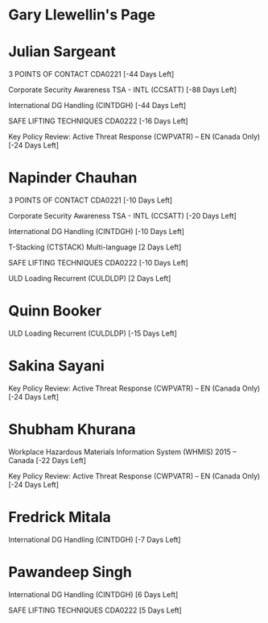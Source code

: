 # Gary Llewellin's Page




# Julian Sargeant


3 POINTS OF CONTACT CDA0221 [-44 Days Left]

Corporate Security Awareness TSA - INTL (CCSATT) [-88 Days Left]

International DG Handling (CINTDGH) [-44 Days Left]

SAFE LIFTING TECHNIQUES CDA0222 [-16 Days Left]

Key Policy Review: Active Threat Response (CWPVATR) – EN (Canada Only) [-24 Days Left]



# Napinder Chauhan


3 POINTS OF CONTACT CDA0221 [-10 Days Left]

Corporate Security Awareness TSA - INTL (CCSATT) [-20 Days Left]

International DG Handling (CINTDGH) [-10 Days Left]

T-Stacking (CTSTACK) Multi-language [2 Days Left]

SAFE LIFTING TECHNIQUES CDA0222 [-10 Days Left]

ULD Loading Recurrent (CULDLDP) [2 Days Left]



# Quinn Booker


ULD Loading Recurrent (CULDLDP) [-15 Days Left]



# Sakina Sayani


Key Policy Review: Active Threat Response (CWPVATR) – EN (Canada Only) [-24 Days Left]



# Shubham Khurana


Workplace Hazardous Materials Information System (WHMIS) 2015 – Canada [-22 Days Left]

Key Policy Review: Active Threat Response (CWPVATR) – EN (Canada Only) [-24 Days Left]



# Fredrick Mitala


International DG Handling (CINTDGH) [-7 Days Left]



# Pawandeep Singh


International DG Handling (CINTDGH) [6 Days Left]

SAFE LIFTING TECHNIQUES CDA0222 [5 Days Left]



